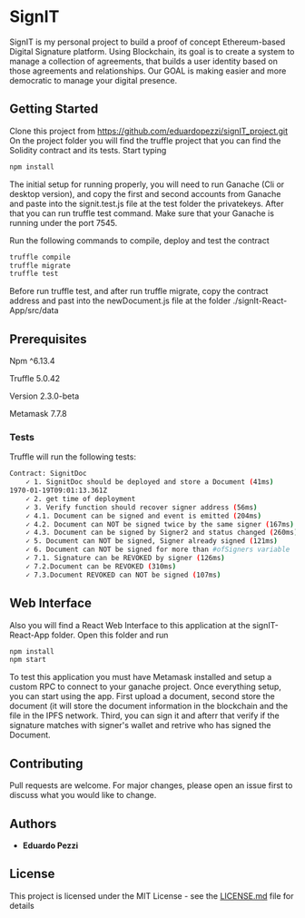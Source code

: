 # SignIT
SignIT is my personal project to build a proof of concept Ethereum-based Digital Signature platform. Using Blockchain, its goal is to create a system to manage a collection of agreements, that builds a user identity based on those agreements and relationships. Our GOAL is making easier and more democratic to manage your digital presence.

## Getting Started
Clone this project from https://github.com/eduardopezzi/signIT_project.git
On the project folder you will find the truffle project that you can find the Solidity contract and its tests. Start typing
```bash
npm install
```
The initial setup for running properly, you will need to run Ganache (Cli or desktop version), and copy the first and second accounts from Ganache and paste into the signit.test.js file at the test folder the privatekeys. After that you can run  truffle test command. Make sure that your Ganache is running under the port 7545.

Run the following commands to compile, deploy and test the contract
```bash
truffle compile
truffle migrate
truffle test
```
Before run truffle test, and after run truffle migrate, copy the contract address and past into the newDocument.js file at the folder ./signIt-React-App/src/data 

## Prerequisites

Npm ^6.13.4

Truffle 5.0.42

Version 2.3.0-beta

Metamask 7.7.8


### Tests

Truffle will run the following tests:
```bash
Contract: SignitDoc
    ✓ 1. SignitDoc should be deployed and store a Document (41ms)
1970-01-19T09:01:13.361Z
    ✓ 2. get time of deployment
    ✓ 3. Verify function should recover signer address (56ms)
    ✓ 4.1. Document can be signed and event is emitted (204ms)
    ✓ 4.2. Document can NOT be signed twice by the same signer (167ms)
    ✓ 4.3. Document can be signed by Signer2 and status changed (260ms)
    ✓ 5. Document can NOT be signed, Signer already signed (121ms)
    ✓ 6. Document can NOT be signed for more than #ofSigners variable  (155ms)
    ✓ 7.1. Signature can be REVOKED by signer (126ms)
    ✓ 7.2.Document can be REVOKED (310ms)
    ✓ 7.3.Document REVOKED can NOT be signed (107ms)
```

## Web Interface
Also you will find a React Web Interface to this application at the signIT-React-App folder. Open this folder and run 
```bash
npm install
npm start
```
To test this application you must have Metamask installed and setup a custom RPC to connect to your ganache project. Once everything setup, you can start using the app.
First upload a document, second store the document (it will store the document information in the blockchain and the file in the IPFS network. Third, you can sign it and afterr that verify if the signature matches with signer's wallet and retrive who has signed the Document.


## Contributing

Pull requests are welcome. For major changes, please open an issue first to discuss what you would like to change.

## Authors

- **Eduardo Pezzi**

## License

This project is licensed under the MIT License - see the [LICENSE.md](https://opensource.org/licenses/MIT) file for details
